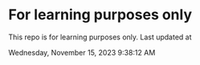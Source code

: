 # For learning purposes only
This repo is for learning purposes only.
Last updated at

Wednesday, November 15, 2023 9:38:12 AM

